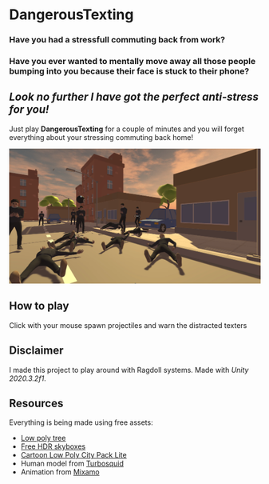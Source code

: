 # DangerousTexting
### Have you had a stressfull commuting back from work? 
### Have you ever wanted to mentally move away all those people bumping into you because their face is stuck to their phone?

## *Look no further I have got the perfect anti-stress for you!*
Just play **DangerousTexting** for a couple of minutes and you will forget everything about your stressing commuting back home!

![alt text](https://github.com/Lenakeiz/DangerousTexting/blob/main/Assets/Screenshots/Screenshot.png "DangerousTexting")

## How to play
Click with your mouse spawn projectiles and warn the distracted texters

## Disclaimer
I made this project to play around with Ragdoll systems. Made with *Unity 2020.3.2f1*.

## Resources
Everything is being made using free assets:
- [Low poly tree](https://assetstore.unity.com/packages/3d/vegetation/trees/low-poly-tree-looptroop-72899)
- [Free HDR skyboxes](https://assetstore.unity.com/packages/2d/textures-materials/sky/free-hdr-skyboxes-pack-175525)
- [Cartoon Low Poly City Pack Lite](https://assetstore.unity.com/packages/3d/environments/urban/cartoon-low-poly-city-pack-lite-166617)
- Human model from [Turbosquid](https://www.turbosquid.com/)
- Animation from [Mixamo](https://www.mixamo.com/#/)
